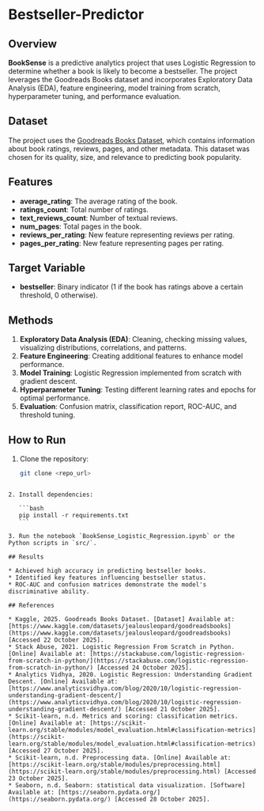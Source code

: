 # Bestseller-Predictor

## Overview
**BookSense** is a predictive analytics project that uses Logistic Regression to determine whether a book is likely to become a bestseller. The project leverages the Goodreads Books dataset and incorporates Exploratory Data Analysis (EDA), feature engineering, model training from scratch, hyperparameter tuning, and performance evaluation.

## Dataset
The project uses the [Goodreads Books Dataset](https://www.kaggle.com/datasets/jealousleopard/goodreadsbooks), which contains information about book ratings, reviews, pages, and other metadata. This dataset was chosen for its quality, size, and relevance to predicting book popularity.

## Features
- **average_rating**: The average rating of the book.  
- **ratings_count**: Total number of ratings.  
- **text_reviews_count**: Number of textual reviews.  
- **num_pages**: Total pages in the book.  
- **reviews_per_rating**: New feature representing reviews per rating.  
- **pages_per_rating**: New feature representing pages per rating.

## Target Variable
- **bestseller**: Binary indicator (1 if the book has ratings above a certain threshold, 0 otherwise).

## Methods
1. **Exploratory Data Analysis (EDA)**: Cleaning, checking missing values, visualizing distributions, correlations, and patterns.  
2. **Feature Engineering**: Creating additional features to enhance model performance.  
3. **Model Training**: Logistic Regression implemented from scratch with gradient descent.  
4. **Hyperparameter Tuning**: Testing different learning rates and epochs for optimal performance.  
5. **Evaluation**: Confusion matrix, classification report, ROC-AUC, and threshold tuning.  

## How to Run

1. Clone the repository:  
   ```bash
   git clone <repo_url>
````

2. Install dependencies:

   ```bash
   pip install -r requirements.txt
   ```

3. Run the notebook `BookSense_Logistic_Regression.ipynb` or the Python scripts in `src/`.

## Results

* Achieved high accuracy in predicting bestseller books.
* Identified key features influencing bestseller status.
* ROC-AUC and confusion matrices demonstrate the model's discriminative ability.

## References

* Kaggle, 2025. Goodreads Books Dataset. [Dataset] Available at: [https://www.kaggle.com/datasets/jealousleopard/goodreadsbooks](https://www.kaggle.com/datasets/jealousleopard/goodreadsbooks) [Accessed 22 October 2025].
* Stack Abuse, 2021. Logistic Regression From Scratch in Python. [Online] Available at: [https://stackabuse.com/logistic-regression-from-scratch-in-python/](https://stackabuse.com/logistic-regression-from-scratch-in-python/) [Accessed 24 October 2025].
* Analytics Vidhya, 2020. Logistic Regression: Understanding Gradient Descent. [Online] Available at: [https://www.analyticsvidhya.com/blog/2020/10/logistic-regression-understanding-gradient-descent/](https://www.analyticsvidhya.com/blog/2020/10/logistic-regression-understanding-gradient-descent/) [Accessed 21 October 2025].
* Scikit-learn, n.d. Metrics and scoring: classification metrics. [Online] Available at: [https://scikit-learn.org/stable/modules/model_evaluation.html#classification-metrics](https://scikit-learn.org/stable/modules/model_evaluation.html#classification-metrics) [Accessed 27 October 2025].
* Scikit-learn, n.d. Preprocessing data. [Online] Available at: [https://scikit-learn.org/stable/modules/preprocessing.html](https://scikit-learn.org/stable/modules/preprocessing.html) [Accessed 23 October 2025].
* Seaborn, n.d. Seaborn: statistical data visualization. [Software] Available at: [https://seaborn.pydata.org/](https://seaborn.pydata.org/) [Accessed 28 October 2025].

